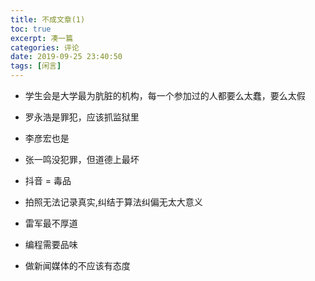 ```yaml
---
title: 不成文章(1)
toc: true
excerpt: 凑一篇
categories: 评论
date: 2019-09-25 23:40:50
tags: [闲言]
---
```


* 学生会是大学最为肮脏的机构，每一个参加过的人都要么太蠢，要么太假

* 罗永浩是罪犯，应该抓监狱里

* 李彦宏也是

* 张一鸣没犯罪，但道德上最坏

* 抖音 = 毒品

* 拍照无法记录真实,纠结于算法纠偏无太大意义

* 雷军最不厚道

* 编程需要品味

* 做新闻媒体的不应该有态度

  

